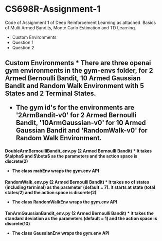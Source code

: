 # CS698R-Assignment-1
Code of Assignment 1 of Deep Reinforcement Learning as attached. Basics of Multi Armed Bandits, Monte Carlo Estimation and TD Learning.


* Custom Environments
* Question 1
* Question 2

<h2> Custom Environments
* There are three openai gym environments in the gym-envs folder, for 2 Armed Bernoulli Bandit, 10 Armed Gaussian Bandit and Random Walk Environment with 5 States and 2 Terminal States.

* The gym id's for the environments are '2ArmBandit-v0' for 2 Armed Bernoulli Bandit, '10ArmGaussian-v0' for 10 Armed Gaussian Bandit and 'RandomWalk-v0' for Random Walk Environment.

<h4> DoubleArmBernoulliBandit_env.py (2 Armed Bernoulli Bandit)
* It takes $\alpha$ and $\beta$ as the parameters and the action space is discrete(2)

* The class mabEnv wraps the gym.env API

<h4> RandomWalk_env.py (2 Armed Bernoulli Bandit)
* It takes no of states (including terminal) as the parameter (default = 7). It starts at state (total states/2) and the action space is discrete(2)

* The class RandomWalkEnv wraps the gym.env API

<h4> TenArmGaussianBandit_env.py (2 Armed Bernoulli Bandit)
* It takes the standard deviation as the parameters (default = 1) and the action space is discrete(10) 

* The class GaussianEnv wraps the gym.env API